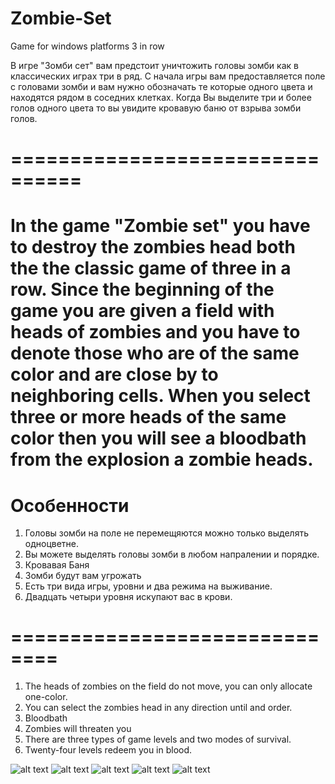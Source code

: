 # Zombie-Set
Game for windows platforms 3 in row 

В игре "Зомби сет" вам предстоит уничтожить головы зомби как в классических играх три в ряд. С начала игры вам предоставляется поле с головами зомби и вам нужно обозначать те которые одного цвета и находятся рядом в соседних клетках. Когда Вы выделите три и более голов одного цвета то вы увидите кровавую баню от взрыва зомби голов.

# ================================

# In the game "Zombie set" you have to destroy the zombies head both the the classic game of three in a row. Since the beginning of the game you are given a field with heads of zombies and you have to denote those who are of the same color and are close by to neighboring cells. When you select three or more heads of the same color then you will see a bloodbath from the explosion a zombie heads.

# Особенности

1. Головы зомби на поле не перемещяются можно только выделять одноцветне.
2. Вы можете выделять головы зомби в любом напралении и порядке.
3. Кровавая Баня
4. Зомби будут вам угрожать 
5.  Есть три вида игры, уровни и два режима на выживание.
6. Двадцать четыри уровня искупают вас в крови.

# ==============================

1. The heads of zombies on the field do not move, you can only allocate one-color.
2. You can select the zombies head in any direction until and order.
3. Bloodbath
4. Zombies will threaten you
5. There are three types of game levels and two modes of survival.
6. Twenty-four levels redeem you in blood.

![alt text](https://github.com/MaxKomisar/Zombie-Set/blob/master/screenshots/1.png)
![alt text](https://github.com/MaxKomisar/Zombie-Set/blob/master/screenshots/2.png)
![alt text](https://github.com/MaxKomisar/Zombie-Set/blob/master/screenshots/3.png)
![alt text](https://github.com/MaxKomisar/Zombie-Set/blob/master/screenshots/4.png)
![alt text](https://github.com/MaxKomisar/Zombie-Set/blob/master/screenshots/5.png)
